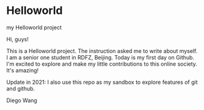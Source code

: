 # Helloworld
my Helloworld project

Hi, guys!

This is a Helloworld project. The instruction asked me to write about myself. I am a senior one student in RDFZ, Beijing. Today is my first day on Github. I'm excited to explore and make my little contributions to this online society. It's amazing!

Update in 2021: I also use this repo as my sandbox to explore features of git and github.

Diego Wang
